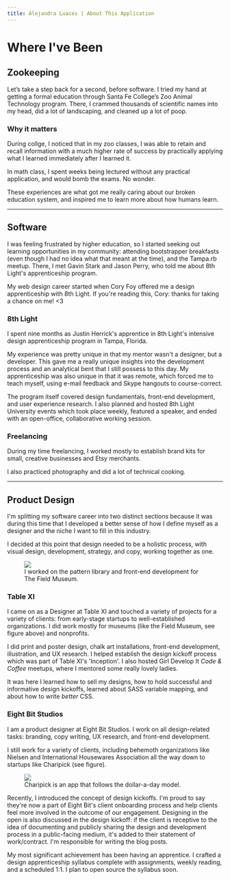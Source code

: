 ```yaml
---
title: Alejandra Luaces | About This Application
---
```

# Where I've Been

## Zookeeping

Let’s take a step back for a second, before software. I tried my hand at getting a formal education through Santa Fe College’s Zoo Animal Technology program. There, I crammed thousands of scientific names into my head, did a lot of landscaping, and cleaned up a lot of poop.

### Why it matters

During collge, I noticed that in my zoo classes, I was able to retain and recall information with a much higher rate of success by practically applying what I learned immediately after I learned it.

In math class, I spent weeks being lectured without any practical application, and would bomb the exams. No wonder.

These experiences are what got me really caring about our broken education system, and inspired me to learn more about how humans learn.

---

## Software
I was feeling frustrated by higher education, so I started seeking out learning opportunities in my community: attending bootstrapper breakfasts (even though I had no idea what that meant at the time), and the Tampa.rb meetup. There, I met Gavin Stark and Jason Perry, who told me about 8th Light's apprenticeship program.

My web design career started when Cory Foy offered me a design apprenticeship with 8th Light. If you're reading this, Cory: thanks for taking a chance on me! <3

### 8th Light
I spent nine months as Justin Herrick's apprentice in 8th Light's intensive design apprenticeship program in Tampa, Florida.

My experience was pretty unique in that my mentor wasn't a designer, but a developer. This gave me a really unique insights into the development process and an analytical bent that I still possess to this day. My apprenticeship was also unique in that it was remote, which forced me to teach myself, using e-mail feedback and Skype hangouts to course-correct.

The program itself covered design fundamentals, front-end development, and user experience research. I also planned and hosted 8th Light University events which took place weekly, featured a speaker, and ended with an open-office, collaborative working session.

### Freelancing
During my time freelancing, I worked mostly to establish brand kits for small, creative businesses and Etsy merchants.

I also practiced photography and did a lot of technical cooking.

---

## Product Design
I'm splitting my software career into two distinct sections because it was during this time that I developed a better sense of how I define myself as a designer and the niche I want to fill in this industry.

I decided at this point that design needed to be a holistic process, with visual design, development, strategy, and copy, working together as one.

<figure>
  <img src="/images/field.jpg">
  <figcaption>I worked on the pattern library and front-end development for The Field Museum.</figcaption>
</figure>

### Table XI
I came on as a Designer at Table XI and touched a variety of projects for a variety of clients: from early-stage startups to well-established organizations. I did work mostly for museums (like the Field Museum, see figure above) and nonprofits.

I did print and poster design, chalk art installations, front-end development, illustration, and UX research. I helped establish the design kickoff process which was part of Table XI's 'Inception'. I also hosted Girl Develop It *Code & Coffee* meetups, where I mentored some really lovely ladies.

It was here I learned how to sell my designs, how to hold successful and informative design kickoffs, learned about SASS variable mapping, and about how to write *better* CSS.

### Eight Bit Studios

I am a product designer at Eight Bit Studios. I work on all design-related tasks: branding, copy writing, UX research, and front-end development.

I still work for a variety of clients, including behemoth organizations like Nielsen and International Housewares Association all the way down to startups like Charipick (see figure).

<figure class="figure--small">
  <img src="/images/charipick.gif">
  <figcaption>Charipick is an app that follows the dollar-a-day model.</figcaption>
</figure>

Recently, I introduced the concept of design kickoffs. I'm proud to say they're now a part of Eight Bit's client onboarding process and help clients feel more involved in the outcome of our engagement. Designing in the open is also discussed in the design kickoff: if the client is receptive to the idea of documenting and publicly sharing the design and development process in a public-facing medium, it's added to their statement of work/contract. I'm responsible for writing the blog posts.

My most significant achievement has been having an apprentice. I crafted a design apprenticeship syllabus complete with assignments, weekly reading, and a scheduled 1:1. I plan to open source the syllabus soon.
